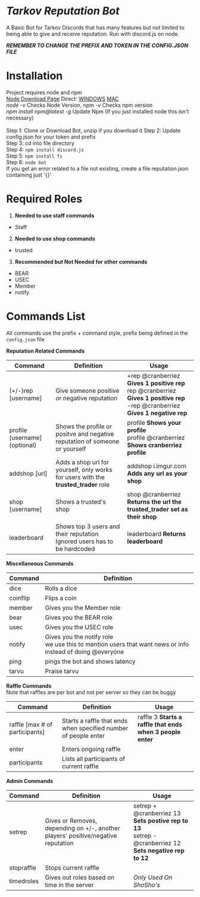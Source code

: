 # ***Tarkov Reputation Bot***
A Basic Bot for Tarkov Discords that has many features but not limited to being able to give and receive reputation. Run with discord.js on node.

***REMEMBER TO CHANGE THE PREFIX AND TOKEN IN THE CONFIG.JSON FILE***

# Installation
Project requires node and npm <br />
[Node Download Page](https://nodejs.org/en/download/)  Direct: [WINDOWS](https://nodejs.org/dist/v8.9.4/node-v8.9.4-x64.msi) [MAC](https://nodejs.org/dist/v8.9.4/node-v8.9.4.pkg) <br/>
 *node -v* Checks Node Version, *npm -v* Checks npm version <br/>
 *npm install npm@latest -g* Update Npm (If you just installed node this isn't necessary) <br/> <br/>
Step 1: Clone or Download Bot, unzip if you download it
Step 2: Update config.json for your token and prefix <br />
Step 3: cd into file directory <br />
Step 4: ```npm install discord.js``` <br />
Step 5: ```npm install fs``` <br />
Step 6: ```node bot``` <br />
If you get an error related to a file not existing, create a file reputation.json containing just '{}'

# Required Roles

1. __Needed to use staff commands__
  - Staff
2. __Needed to use shop commands__
  - trusted
3. __Recommended but Not Needed for other commands__
  - BEAR
  - USEC
  - Member
  - notify

# Commands List
All commands use the prefix + command style, prefix being defined in the ```config.json``` file


**Reputation Related Commands**

Command | Definition | Usage
------- | ------- | --------
(+/-)rep [username] | Give someone positive or negative reputation | +rep @cranberriez **Gives 1 positive rep**<br /> rep @cranberriez **Gives 1 positive rep**<br /> -rep @cranberriez **Gives 1 negative rep**
profile [username] (optional) | Shows the profile or positve and negative reputation of someone or yourself | profile **Shows your profile**<br /> profile @cranberriez **Shows cranberriez profile**
addshop [url] | Adds a shop url for yourself, only works for users with the **trusted_trader** role | addshop i.imgur.com **Adds any url as your shop**
shop [username] | Shows a trusted's shop | shop @cranberriez **Returns the url the trusted_trader set as their shop**
leaderboard | Shows top 3 users and their reputation <br /> Ignored users has to be hardcoded| leaderboard **Returns leaderboard**


**Miscellaneous Commands**

Command | Definition
------- | ----------
dice | Rolls a dice
coinflip | Flips a coin
member | Gives you the Member role
bear | Gives you the BEAR role
usec | Gives you the USEC role
notify | Gives you the notify role <br /> we use this to mention users that want news or info instead of doing @everyone
ping | pings the bot and shows latency
tarvu | Praise tarvu


**Raffle Commands**
<br />Note that raffles are per bot and not per server so they can be buggy

Command | Definition | Usage
------- | ------- | --------
raffle [max # of participants] | Starts a raffle that ends when specified number of people enter | raffle 3 **Starts a raffle that ends when 3 people enter**
enter | Enters ongoing raffle
participants | Lists all participants of current raffle

**Admin Commands**

Command | Definition | Usage
------- | ------- | --------
setrep | Gives or Removes, depending on +/-, another players' positive/negative reputation | setrep + @cranberriez 13 **Sets postive rep to 13**<br /> setrep - @cranberriez 12 **Sets negative rep to 12**
stopraffle | Stops current raffle
timedroles | Gives out roles based on time in the server | *Only Used On ShoSho's*
